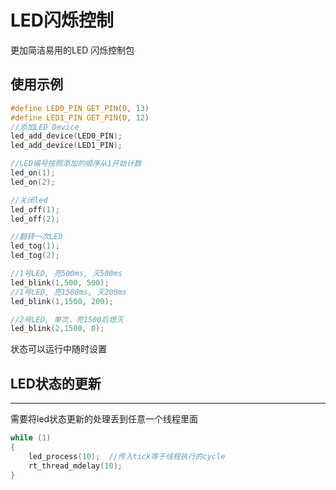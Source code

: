 <!--
 * @Description: 
 * @Author: zpw
 * @LastEditors: zpw
 * @Date: 2019-04-19 19:20:39
 * @LastEditTime: 2019-04-19 19:33:56
 -->
# LED闪烁控制
更加简洁易用的LED 闪烁控制包
## 使用示例
```C
#define LED0_PIN GET_PIN(D, 13)
#define LED1_PIN GET_PIN(D, 12)
//添加LED Device
led_add_device(LED0_PIN);
led_add_device(LED1_PIN);

//LED编号按照添加的顺序从1开始计数
led_on(1);
led_on(2);

//关闭led
led_off(1);
led_off(2);

//翻转一次LED
led_tog(1);
led_tog(2);

//1号LED, 亮500ms, 灭500ms
led_blink(1,500, 500);
//1号LED, 亮1500ms, 灭200ms
led_blink(1,1500, 200);

//2号LED, 单次，亮1500后熄灭
led_blink(2,1500, 0);
```
状态可以运行中随时设置
## LED状态的更新
---
需要将led状态更新的处理丢到任意一个线程里面
```C
while (1)
{
    led_process(10);  //传入tick等于线程执行的cycle
    rt_thread_mdelay(10);
}
```
